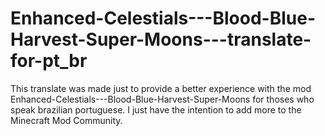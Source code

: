 # Enhanced-Celestials---Blood-Blue-Harvest-Super-Moons---translate-for-pt_br

This translate was made just to provide a better experience with the mod Enhanced-Celestials---Blood-Blue-Harvest-Super-Moons for thoses who speak brazilian portuguese. I just have the intention to add more to the Minecraft Mod Community.

